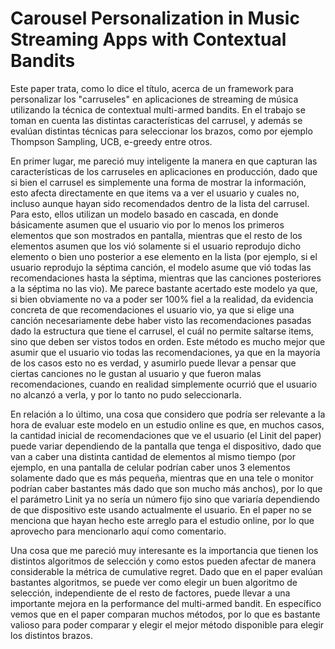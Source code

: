 # Carousel Personalization in Music Streaming Apps with Contextual Bandits
Este paper trata, como lo dice el título, acerca de un framework para personalizar los "carruseles" en aplicaciones de streaming de música utilizando la técnica de contextual multi-armed bandits. En el trabajo se toman en cuenta las distintas características del carrusel, y además se evalúan distintas técnicas para seleccionar los brazos, como por ejemplo Thompson Sampling, UCB, e-greedy entre otros.

En primer lugar, me pareció muy inteligente la manera en que capturan las características de los carruseles en aplicaciones en producción, dado que si bien el carrusel es simplemente una forma de mostrar la información, esto afecta directamente en que items va a ver el usuario y cuales no, incluso aunque hayan sido recomendados dentro de la lista del carrusel. Para esto, ellos utilizan un modelo basado en cascada, en donde básicamente asumen que el usuario vio por lo menos los primeros elementos que son mostrados en pantalla, mientras que el resto de los elementos asumen que los vió solamente si el usuario reprodujo dicho elemento o bien uno posterior a ese elemento en la lista (por ejemplo, si el usuario reprodujo la séptima canción, el modelo asume que vió todas las recomendaciones hasta la séptima, mientras que las canciones posteriores a la séptima no las vio). Me parece bastante acertado este modelo ya que, si bien obviamente no va a poder ser 100% fiel a la realidad, da evidencia concreta de que recomendaciones el usuario vio, ya que si elige una canción necesariamente debe haber visto las recomendaciones pasadas dado la estructura que tiene el carrusel, el cuál no permite saltarse items, sino que deben ser vistos todos en orden. Este método es mucho mejor que asumir que el usuario vio todas las recomendaciones, ya que en la mayoría de los casos esto no es verdad, y asumirlo puede llevar a pensar que ciertas canciones no le gustan al usuario y que fueron malas recomendaciones, cuando en realidad simplemente ocurrió que el usuario no alcanzó a verla, y por lo tanto no pudo seleccionarla. 

En relación a lo último, una cosa que considero que podría ser relevante a la hora de evaluar este modelo en un estudio online es que, en muchos casos, la cantidad inicial de recomendaciones que ve el usuario (el Linit del paper) puede variar dependiendo de la pantalla que tenga el dispositivo, dado que van a caber una distinta cantidad de elementos al mismo tiempo (por ejemplo, en una pantalla de celular podrían caber unos 3 elementos solamente dado que es más pequeña, mientras que en una tele o monitor podrían caber bastantes más dado que son mucho más anchos), por lo que el parámetro Linit ya no sería un número fijo sino que variaría dependiendo de que dispositivo este usando actualmente el usuario. En el paper no se menciona que hayan hecho este arreglo para el estudio online, por lo que aprovecho para mencionarlo aquí como comentario.

Una cosa que me pareció muy interesante es la importancia que tienen los distintos algoritmos de selección y como estos pueden afectar de manera considerable la métrica de cumulative regret. Dado que en el paper evalúan bastantes algoritmos, se puede ver como elegir un buen algoritmo de selección, independiente de el resto de factores, puede llevar a una importante mejora en la performance del multi-armed bandit. En específico vemos que en el paper comparan muchos métodos, por lo que es bastante valioso para poder comparar y elegir el mejor método disponible para elegir los distintos brazos.
